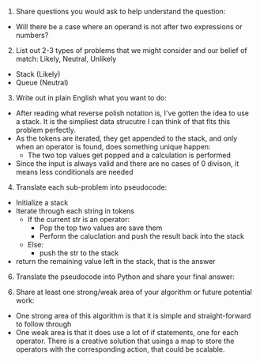 1. Share questions you would ask to help understand the question:
- Will there be a case where an operand is not after two expressions or numbers?

2. List out 2-3 types of problems that we might consider and our belief of match: Likely, Neutral, Unlikely
- Stack (Likely)
- Queue (Neutral)

3. Write out in plain English what you want to do: 
- After reading what reverse polish notation is, I've gotten the idea to use a stack. It is the simpliest data strucutre I can think of that fits this problem perfectly.
- As the tokens are iterated, they get appended to the stack, and only when an operator is found, does something unique happen:
    - The two top values get popped and a calculation is performed
- Since the input is always valid and there are no cases of 0 divison, it means less conditionals are needed

4. Translate each sub-problem into pseudocode:
- Initialize a stack
- Iterate through each string in tokens
    - If the current str is an operator:
        - Pop the top two values are save them 
        - Perform the caluclation and push the result back into the stack 
    - Else:
        - push the str to the stack
- return the remaining value left in the stack, that is the answer

6. Translate the pseudocode into Python and share your final answer:
  <!-- class Solution:
    def evalRPN(self, tokens: List[str]) -> int:
        stack = []

        for exp in tokens:
            if exp == '+':
                num2 = stack.pop()
                num1 = stack.pop()
                stack.append(num1 + num2)
            elif exp == '-':
                num2 = stack.pop()
                num1 = stack.pop()
                stack.append(num1 - num2)
            elif exp == '/':
                num2 = stack.pop()
                num1 = stack.pop()
                stack.append(int(num1 / num2))
            elif exp == '*':
                num2 = stack.pop()
                num1 = stack.pop()
                stack.append(num1 * num2)
            else: 
                stack.append(int(exp))
        return stack.pop() -->

6. Share at least one strong/weak area of your algorithm or future potential work:
- One strong area of this algorithm is that it is simple and straight-forward to follow through
- One weak area is that it does use a lot of if statements, one for each operator. There is a creative solution that usings a map to store the operators with the corresponding action, that could be scalable. 